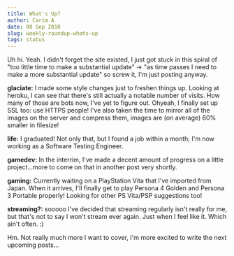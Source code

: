 ```yaml
---
title: What's Up?
author: Carim A
date: 08 Sep 2018
slug: weekly-roundup-whats-up
tags: status
---
```

Uh hi. Yeah. I didn't forget the site existed, I just got stuck in this spiral of "too little time to make a substantial update" -> "as time passes I need to make a more substantial update" so screw it, I'm just posting anyway. 

**glaciate:** I made some style changes just to freshen things up. Looking at heroku, I can see that there's still actually a notable number of visits. How many of those are bots now, I've yet to figure out. Ohyeah, I finally set up SSL too: use HTTPS people! I've also taken the time to mirror all of the images on the server and compress them, images are (on average) 60% smaller in filesize!

**life:** I graduated! Not only that, but I found a job within a month; I'm now working as a Software Testing Engineer.

**gamedev:** In the interrim, I've made a decent amount of progress on a little project...more to come on that in another post very shortly.

**gaming:** Currently waiting on a PlayStation Vita that I've imported from Japan. When it arrives, I'll finally get to play Persona 4 Golden and Persona 3 Portable properly! Looking for other PS Vita/PSP suggestions too!

**streaming?:** sooooo I've decided that streaming regularly isn't really for me, but that's not to say I won't stream ever again. Just when I feel like it. Which ain't often. :)

Hm. Not really much more I want to cover, I'm more excited to write the next upcoming posts...
